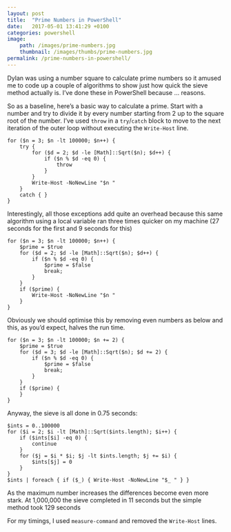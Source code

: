 ```yaml
---
layout: post
title:  "Prime Numbers in PowerShell"
date:   2017-05-01 13:41:29 +0100
categories: powershell
image:
    path: /images/prime-numbers.jpg
    thumbnail: /images/thumbs/prime-numbers.jpg
permalink: /prime-numbers-in-powershell/
---
```

Dylan was using a number square to calculate prime numbers so it amused me to code up a couple of algorithms to show just how quick the sieve method actually is. I’ve done these in PowerShell because … reasons.

So as a baseline, here’s a basic way to calculate a prime. Start with a number and try to divide it by every number starting from 2 up to the square root of the number. I’ve used `throw` in a `try`/`catch` block to move to the next iteration of the outer loop without executing the `Write-Host` line.

    for ($n = 3; $n -lt 100000; $n++) {
        try {
            for ($d = 2; $d -le [Math]::Sqrt($n); $d++) {
                if ($n % $d -eq 0) {
                    throw
                }
            }
            Write-Host -NoNewLine "$n "
        }
        catch { }
    }

Interestingly, all those exceptions add quite an overhead because this same algorithm using a local variable ran three times quicker on my machine (27 seconds for the first and 9 seconds for this)

    for ($n = 3; $n -lt 100000; $n++) {
        $prime = $true
        for ($d = 2; $d -le [Math]::Sqrt($n); $d++) {
            if ($n % $d -eq 0) {
                $prime = $false
                break;
            }
        }
        if ($prime) {
            Write-Host -NoNewLine "$n "
        }
    }

Obviously we should optimise this by removing even numbers as below and this, as you’d expect, halves the run time.

    for ($n = 3; $n -lt 100000; $n += 2) {
        $prime = $true
        for ($d = 3; $d -le [Math]::Sqrt($n); $d += 2) {
            if ($n % $d -eq 0) {
                $prime = $false
                break;
            }
        }
        if ($prime) {
        }
    }

Anyway, the sieve is all done in 0.75 seconds:

    $ints = 0..100000
    for ($i = 2; $i -lt [Math]::Sqrt($ints.length); $i++) {
        if ($ints[$i] -eq 0) {
            continue
        }
        for ($j = $i * $i; $j -lt $ints.length; $j += $i) {
            $ints[$j] = 0
        }
    }
    $ints | foreach { if ($_) { Write-Host -NoNewLine "$_ " } }

As the maximum number increases the differences become even more stark. At 1,000,000 the sieve completed in 11 seconds but the simple method took 129 seconds

For my timings, I used `measure-command` and removed the `Write-Host` lines.
